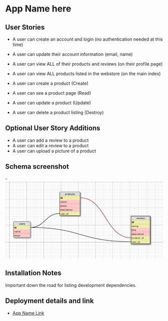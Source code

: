 # App Name here

## User Stories

- A user can create an account and login (no authentication needed at this time)
- A user can update their account information (email, name)
- A user can view ALL of their products and reviews (on their profile page)

- A user can view ALL products listed in the webstore (on the main index)
- A user can create a product (Create)
- A user can see a product page (Read)
- A user can update a product (Update)
- A user can delete a product listing (Destroy)

## Optional User Story Additions

- A user can add a review to a product
- A user can edit a review to a product
- A user can upload a picture of a product

## Schema screenshot

-![Schema](./complex_schema.png)

## Installation Notes

Important down the road for listing development dependencies.

## Deployment details and link

- [App Name Link](https:yourthing.herokuapp.com)


